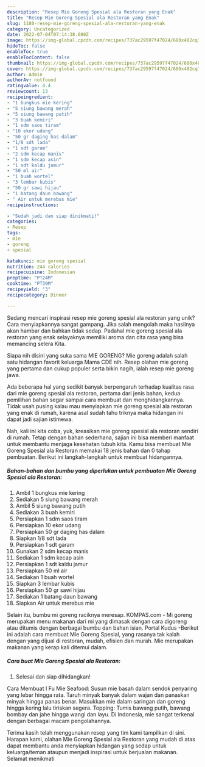 ```yaml
---
description: "Resep Mie Goreng Spesial ala Restoran yang Enak"
title: "Resep Mie Goreng Spesial ala Restoran yang Enak"
slug: 1180-resep-mie-goreng-spesial-ala-restoran-yang-enak
category: Uncategorized
date: 2022-07-04T07:14:38.080Z
image: https://img-global.cpcdn.com/recipes/737ac29597f47024/680x482cq70/mie-goreng-spesial-ala-restoran-foto-resep-utama.jpg
hideToc: false
enableToc: true
enableTocContent: false
thumbnail: https://img-global.cpcdn.com/recipes/737ac29597f47024/680x482cq70/mie-goreng-spesial-ala-restoran-foto-resep-utama.jpg
cover: https://img-global.cpcdn.com/recipes/737ac29597f47024/680x482cq70/mie-goreng-spesial-ala-restoran-foto-resep-utama.jpg
author: Admin
authorAv: notfound
ratingvalue: 4.4
reviewcount: 13
recipeingredient:
- "1 bungkus mie kering"
- "5 siung bawang merah"
- "5 siung bawang putih"
- "3 buah kemiri"
- "1 sdm saos tiram"
- "10 ekor udang"
- "50 gr daging has dalam"
- "1/8 sdt lada"
- "1 sdt garam"
- "2 sdm kecap manis"
- "1 sdm kecap asin"
- "1 sdt kaldu jamur"
- "50 ml air"
- "1 buah wortel"
- "3 lembar kubis"
- "50 gr sawi hijau"
- "1 batang daun bawang"
- " Air untuk merebus mie"
recipeinstructions:

- "Sudah jadi dan siap dinikmati!"
categories:
- Resep
tags:
- mie
- goreng
- spesial

katakunci: mie goreng spesial 
nutrition: 244 calories
recipecuisine: Indonesian
preptime: "PT24M"
cooktime: "PT39M"
recipeyield: "3"
recipecategory: Dinner

---
```





Sedang mencari inspirasi resep mie goreng spesial ala restoran yang unik? Cara menyiapkannya sangat gampang. Jika salah mengolah maka hasilnya akan hambar dan bahkan tidak sedap. Padahal mie goreng spesial ala restoran yang enak selayaknya memiliki aroma dan cita rasa yang bisa memancing selera Kita.





Siapa nih disini yang suka sama MIE GORENG? Mie goreng adalah salah satu hidangan favorit keluarga Mama CDE nih. Resep olahan mie goreng yang pertama dan cukup populer serta bikin nagih, ialah resep mie goreng jawa.

Ada beberapa hal yang sedikit banyak berpengaruh terhadap kualitas rasa dari mie goreng spesial ala restoran, pertama dari jenis bahan, kedua pemilihan bahan segar sampai cara membuat dan menghidangkannya. Tidak usah pusing kalau mau menyiapkan mie goreng spesial ala restoran yang enak di rumah, karena asal sudah tahu triknya maka hidangan ini dapat jadi sajian istimewa.






Nah, kali ini kita coba, yuk, kreasikan mie goreng spesial ala restoran sendiri di rumah. Tetap dengan bahan sederhana, sajian ini bisa memberi manfaat untuk membantu menjaga kesehatan tubuh kita. Kamu bisa membuat Mie Goreng Spesial ala Restoran memakai 18 jenis bahan dan 0 tahap pembuatan. Berikut ini langkah-langkah untuk membuat hidangannya.

<!--inarticleads1-->

##### Bahan-bahan dan bumbu yang diperlukan untuk pembuatan Mie Goreng Spesial ala Restoran:

1. Ambil 1 bungkus mie kering
1. Sediakan 5 siung bawang merah
1. Ambil 5 siung bawang putih
1. Sediakan 3 buah kemiri
1. Persiapkan 1 sdm saos tiram
1. Persiapkan 10 ekor udang
1. Persiapkan 50 gr daging has dalam
1. Siapkan 1/8 sdt lada
1. Persiapkan 1 sdt garam
1. Gunakan 2 sdm kecap manis
1. Sediakan 1 sdm kecap asin
1. Persiapkan 1 sdt kaldu jamur
1. Persiapkan 50 ml air
1. Sediakan 1 buah wortel
1. Siapkan 3 lembar kubis
1. Persiapkan 50 gr sawi hijau
1. Sediakan 1 batang daun bawang
1. Siapkan  Air untuk merebus mie


Selain itu, bumbu mi goreng raciknya meresap. KOMPAS.com - Mi goreng merupakan menu makanan dari mi yang dimasak dengan cara digoreng atau ditumis dengan berbagai bumbu dan bahan isian. Portal Kudus -Berikut ini adalah cara membuat Mie Goreng Spesial, yang rasanya tak kalah dengan yang dijual di restoran, mudah, efisien dan murah. Mie merupakan makanan yang kerap kali ditemui dalam. 

<!--inarticleads2-->

##### Cara buat Mie Goreng Spesial ala Restoran:


1. Selesai dan siap dihidangkan!

Cara Membuat I Fu Mie Seafood: Susun mie basah dalam sendok penyaring yang lebar hingga rata. Taruh minyak banyak dalam wajan dan panaskan minyak hingga panas benar. Masukkan mie dalam saringan dan goreng hingga kering lalu tiriskan segera. Topping: Tumis bawang putih, bawang bombay dan jahe hingga wangi dan layu. Di Indonesia, mie sangat terkenal dengan berbagai macam pengolahannya. 

Terima kasih telah menggunakan resep yang tim kami tampilkan di sini. Harapan kami, olahan Mie Goreng Spesial ala Restoran yang mudah di atas dapat membantu anda menyiapkan hidangan yang sedap untuk keluarga/teman ataupun menjadi inspirasi untuk berjualan makanan. Selamat menikmati
